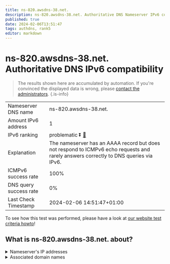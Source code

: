 ```yaml
---
title: ns-820.awsdns-38.net.
description: ns-820.awsdns-38.net. Authoritative DNS Nameserver IPv6 compatibility
published: true
date: 2024-02-06T13:51:47
tags: authdns, rank5
editor: markdown
---
```


# ns-820.awsdns-38.net. Authoritative DNS IPv6 compatibility

> The results shown here are accumulated by automation. If you're convinced the displayed data is wrong, please [contact the administrators](/howto/chat). 
{.is-info}




|   |   |
| - | - |
| Nameserver DNS name | ns-820.awsdns-38.net.
| Amount IPv6 address | 1
| IPv6 ranking | problematic :arrow_double_down: [🔗](/howto/ranking) |
| Explanation | The nameserver has an AAAA record but does not respond to ICMPv6 echo requests and rarely answers correctly to DNS queries via IPv6. |
| ICMPv6 success rate | 100%|
| DNS query success rate | 0% |
| Last Check Timestamp | 2024-02-06 14:51:47+01:00 |

To see how this test was performed, please have a look at [our website test criteria howto](/howto/testcriteria/authdns)!


## What is ns-820.awsdns-38.net. about?




<details>
<summary>Nameserver's IP addresses</summary>

2600:9000:5303:3400::1

</details>



<details>
<summary>Associated domain names</summary>

www.influxdata.com

</details>
